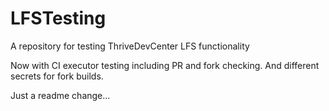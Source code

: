 # LFSTesting
A repository for testing ThriveDevCenter LFS functionality

Now with CI executor testing including PR and fork checking.
And different secrets for fork builds.

Just a readme change...
